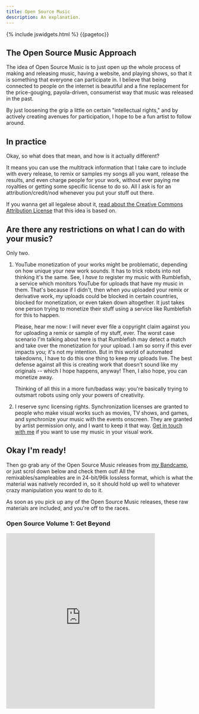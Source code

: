 ```yaml
---
title: Open Source Music
description: An explanation.
---
```


{% include jswidgets.html %}
{{pagetoc}}

## The Open Source Music Approach

The idea of Open Source Music is to just open up the whole process of making and releasing music,
having a website, and playing shows, so that it is something that everyone can participate in. 
I believe that being connected to people on the internet is beautiful and a fine replacement for
the price-gouging, payola-driven, consumerist way that music was released in the past. 

By just loosening the grip a little on certain "intellectual rights," and by actively creating avenues
for participation, I hope to be a fun artist to follow around.

## In practice

Okay, so what does that mean, and how is it actually different?

It means you can use the multitrack information that I take care to include with every release, to remix or samples my songs all you want, release the results, and even charge people for your work, without ever paying me royalties or getting some specific license to do so. All I ask is for an attribution/credit/nod whenever you put your stuff out there. 

If you wanna get all legalese about it, [read about the Creative Commons Attribution License](https://creativecommons.org/licenses/by/2.0/) that this idea is based on.
  
## Are there any restrictions on what I can do with your music?

Only two. 

1. YouTube monetization of your works might be problematic, depending on how unique your new work sounds.
   It has to trick robots into not thinking it's the same. See, I *have to* register my music with Rumblefish,
   a service which monitors YouTube for uploads that have my music in them. That's because
   if I didn't, then when *you* uploaded your remix or derivative work, *my* uploads could be blocked
   in certain countries, blocked for monetization, or even taken down altogether. It just takes one person
   trying to monetize their stuff using a service like Rumblefish for this to happen.
   
   Please, hear me now: I will never ever file a copyright claim against you for uploading a remix or
   sample of my stuff, ever. The worst case scenario I'm talking about here is that Rumblefish
   may detect a match and take over the monetization for your upload. I am so sorry
   if this ever impacts you; it's not my intention. But in this world of automated takedowns, I have
   to do this one thing to keep my uploads live. The best defense against all this is creating work
   that doesn't sound like my originals -- which I hope happens, anyway! Then, I also hope, you can 
   monetize away. 
   
   Thinking of all this in a more fun/badass way: you're basically trying to outsmart robots
   using only your powers of creativity.
2. I reserve sync licensing rights. Synchronization licenses are granted to people who make visual
   works such as movies, TV shows, and games, and synchronize your music with the events onscreen. They
   are granted by artist permission only, and I want to keep it that way. [Get in touch with me](https://bandcamp.com/contact?b=912067125&n=John%20Dylan) if you
   want to use my music in your visual work.
   
## Okay I'm ready!

Then go grab any of the Open Source Music releases from [my Bandcamp](http://johndylan.bandcamp.com), or just scrol down below and check them out! All the remixables/sampleables are
in 24-bit/96k lossless format, which is what the material was natively recorded in, so it should hold up
well to whatever crazy manipulation you want to do to it. 

As soon as you pick up any of the Open Source Music releases, these raw materials are included, and you're
off to the races.

### Open Source Volume 1: Get Beyond

<iframe style="border: 0; width: 400px; height: 472px;" src="https://bandcamp.com/EmbeddedPlayer/album=2444436466/size=large/bgcol=ffffff/linkcol=0687f5/artwork=small/transparent=true/" seamless><a href="http://johndylan.bandcamp.com/album/open-source-music-volume-1-get-beyond">Open Source Music Volume 1: Get Beyond by John Dylan</a></iframe>
